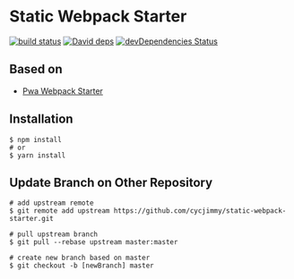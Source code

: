 # Static Webpack Starter

[![build status][travis-image]][travis-url]
[![David deps][david-image]][david-url]
[![devDependencies Status][david-dev-image]][david-dev-url]

[travis-image]: https://travis-ci.org/cycjimmy/static-webpack-starter.svg?branch=master
[travis-url]: https://travis-ci.org/cycjimmy/static-webpack-starter
[david-image]: https://img.shields.io/david/cycjimmy/static-webpack-starter.svg?style=flat-square
[david-url]: https://david-dm.org/cycjimmy/static-webpack-starter
[david-dev-image]: https://david-dm.org/cycjimmy/static-webpack-starter/dev-status.svg?style=flat-square
[david-dev-url]: https://david-dm.org/cycjimmy/static-webpack-starter?type=dev

## Based on 
* [Pwa Webpack Starter](https://github.com/cycjimmy/pwa-webpack-starter)

## Installation
```shell
$ npm install
# or
$ yarn install
```

## Update Branch on Other Repository
```shell
# add upstream remote
$ git remote add upstream https://github.com/cycjimmy/static-webpack-starter.git

# pull upstream branch
$ git pull --rebase upstream master:master

# create new branch based on master
$ git checkout -b [newBranch] master
```

